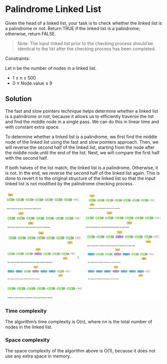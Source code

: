 # Palindrome Linked List

Given the head of a linked list, your task is to check whether the linked list is a palindrome or not. Return TRUE if the linked list is a palindrome; otherwise, return FALSE.

> Note: The input linked list prior to the checking process should be identical to the list after the checking process has been completed.

Constraints:

Let n be the number of nodes in a linked list.

- 1 ≤ n ≤ 500
-  0 ≤ Node.value ≤ 9

## Solution

The fast and slow pointers technique helps determine whether a linked list is a palindrome or not, because it allows us to efficiently traverse the list and find the middle node in a single pass. We can do this in linear time and with constant extra space.

To determine whether a linked list is a palindrome, we first find the middle node of the linked list using the fast and slow pointers approach. Then, we will reverse the second half of the linked list, starting from the node after the middle node until the end of the list. Next, we will compare the first half with the second half.

If both halves of the list match, the linked list is a palindrome. Otherwise, it is not. In the end, we reverse the second half of the linked list again. This is done to revert it to the original structure of the linked list so that the input linked list is not modified by the palindrome checking process.

![](../../../../../../img/11.54.20.png)

### Time complexity

The algorithm’s time complexity is O(n), where nn is the total number of nodes in the linked list.

### Space complexity

The space complexity of the algorithm above is O(1), because it does not use any extra space in memory.